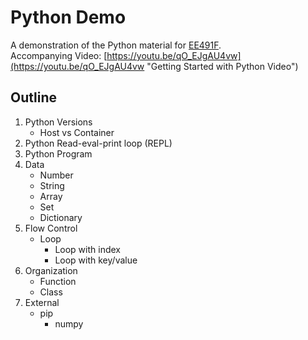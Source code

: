 # Python Demo
A demonstration of the Python material for [EE491F](https://ee491f.github.io/course-material/#python
 "EE491F Course Webpage").  
Accompanying Video: [https://youtu.be/qO_EJgAU4vw](https://youtu.be/qO_EJgAU4vw "Getting Started with Python Video")

Outline
-------
1. Python Versions
    * Host vs Container
1. Python Read-eval-print loop (REPL)
1. Python Program
1. Data
    * Number
    * String
    * Array
    * Set
    * Dictionary
1. Flow Control
    * Loop
      * Loop with index
      * Loop with key/value
1. Organization
    * Function
    * Class
1. External   
    * pip
      * numpy

